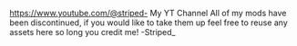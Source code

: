 https://www.youtube.com/@striped- My YT Channel
All of my mods have been discontinued, if you would like to take them up feel free to reuse any assets here so long you credit me! -Striped_
